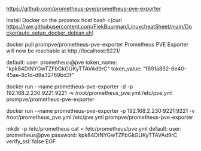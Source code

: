 
https://github.com/prometheus-pve/prometheus-pve-exporter

Install Docker on the proxmox host
bash <(curl https://raw.githubusercontent.com/FiekBuurman/LinuxcheatSheet/main/Docker/auto_setup_docker_debian.sh)

docker pull prompve/prometheus-pve-exporter
Prometheus PVE Exporter will now be reachable at http://localhost:9221/

<!-- default:
    user: prometheus@pve
    password: kpk84DtNYGwTZFbGkGUKyTTAVAd9rC
    verify_ssl: false -->

default:
    user: prometheus@pve
    token_name: "kpk84DtNYGwTZFbGkGUKyTTAVAd9rC"
    token_value: "f691a892-6e40-45ae-8c1d-d8a32769bd3f"

docker run --name prometheus-pve-exporter -d -p 192.168.2.230:9221:9221 -v /root/prometheus_pve.yml:/etc/pve.yml prompve/prometheus-pve-exporter

docker run --name prometheus-pve-exporter -p 192.168.2.230:9221:9221 -v /root/prometheus_pve.yml:/etc/pve.yml prompve/prometheus-pve-exporter

mkdir -p /etc/prometheus
cat <<EOF > /etc/prometheus/pve.yml
default:
    user: prometheus@pve
    password: kpk84DtNYGwTZFbGkGUKyTTAVAd9rC
    verify_ssl: false
EOF